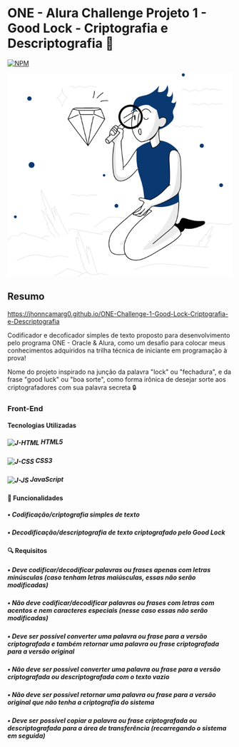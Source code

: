 # ONE - Alura Challenge Projeto 1 - Good Lock - Criptografia e Descriptografia 📘
[![NPM](https://img.shields.io/npm/l/react)](https://github.com/jhonncamarg0/ONE-Challenge-1-Good-Lock-Criptografia-e-Descriptografia/blob/main/LICENSE)

![NPM](https://github.com/jhonncamarg0/ONE-Challenge-1-Good-Lock-Criptografia-e-Descriptografia/blob/main/assets/background_image.svg)

## Resumo

https://jhonncamarg0.github.io/ONE-Challenge-1-Good-Lock-Criptografia-e-Descriptografia

Codificador e decoficador simples de texto proposto para desenvolvimento pelo programa ONE - Oracle & Alura, como um desafio para colocar meus conhecimentos adquiridos na trilha técnica de iniciante em programação à prova!

Nome do projeto inspirado na junção da palavra "lock" ou "fechadura", e da frase "good luck" ou "boa sorte", como forma irônica de desejar sorte aos criptografadores com sua palavra secreta 🔒

### Front-End

#### Tecnologias Utilizadas

##### <img align="center" alt="J-HTML" height="30" width="40" src="https://cdn.jsdelivr.net/gh/devicons/devicon/icons/html5/html5-original.svg"> HTML5
##### <img align="center" alt="J-CSS" height="30" width="40" src="https://cdn.jsdelivr.net/gh/devicons/devicon/icons/css3/css3-original.svg"> CSS3
##### <img align="center" alt="J-JS" height="30" width="40" src="https://cdn.jsdelivr.net/gh/devicons/devicon/icons/javascript/javascript-original.svg"> JavaScript

#### 🎯 Funcionalidades

##### • Codificação/criptografia simples de texto
##### • Decodificação/descriptografia de texto criptografado pelo Good Lock

#### 🔍 Requisitos

##### • Deve codificar/decodificar palavras ou frases apenas com letras minúsculas (caso tenham letras maiúsculas, essas não serão modificadas)
##### • Não deve codificar/decodificar palavras ou frases com letras com acentos e nem caracteres especiais (nesse caso essas não serão modificadas)
##### • Deve ser possível converter uma palavra ou frase para a versão criptografada e também retornar uma palavra ou frase criptografada para a versão original
##### • Não deve ser possível converter uma palavra ou frase para a versão criptografada ou descriptografada com o texto vazio
##### • Não deve ser possível retornar uma palavra ou frase para a versão original que não tenha a criptografia do sistema
##### • Deve ser possível copiar a palavra ou frase criptografada ou descriptografada para a área de transferência (recarregando o sistema em seguida)
